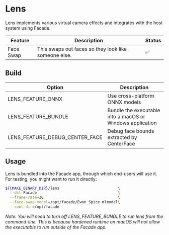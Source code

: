 # Lens

Lens implements various virtual camera effects and integrates with the host system using Facade.

| Feature   | Description                                          | Status |
|-----------|------------------------------------------------------|--------|
| Face Swap | This swaps out faces so they look like someone else. | ✅      |

## Build

| Option                         | Description                                               |
|--------------------------------|-----------------------------------------------------------|
| LENS_FEATURE_ONNX              | Use cross-platform ONNX models                            |
| LENS_FEATURE_BUNDLE            | Bundle the executable into a macOS or Windows application |
| LENS_FEATURE_DEBUG_CENTER_FACE | Debug face bounds extracted by CenterFace                 |
## Usage

Lens is bundled into the Facade app, through which end-users will use it. For testing, you might want to run it directly:

```bash
${CMAKE_BINARY_DIR}/lens                          \
  --dst Facade                                    \
  --frame-rate=30                                 \
  --face-swap-model=/opt/facade/Ewon_Spice.mlmodel\
  --root-dir=/opt/facade 
```

_Note: You will need to turn off LENS_FEATURE_BUNDLE to run lens from the command-line. This is because hardened runtime on macOS will not allow the executable to run outside of the Facade app._